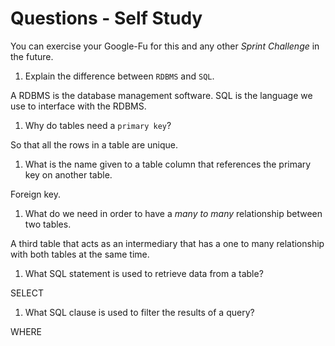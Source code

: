 # Questions - Self Study

You can exercise your Google-Fu for this and any other _Sprint Challenge_ in the future.

1.  Explain the difference between `RDBMS` and `SQL`.

A RDBMS is the database management software. SQL is the language we use to interface with the RDBMS.

1.  Why do tables need a `primary key`?

So that all the rows in a table are unique.

1.  What is the name given to a table column that references the primary key on another table.

Foreign key.

1.  What do we need in order to have a _many to many_ relationship between two tables.

A third table that acts as an intermediary that has a one to many relationship with both tables at the same time.

1.  What SQL statement is used to retrieve data from a table?

SELECT

1.  What SQL clause is used to filter the results of a query?

WHERE
